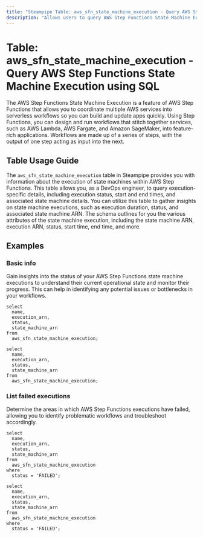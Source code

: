 ```yaml
---
title: "Steampipe Table: aws_sfn_state_machine_execution - Query AWS Step Functions State Machine Execution using SQL"
description: "Allows users to query AWS Step Functions State Machine Execution data, including execution status, start and end times, and associated state machine details."
---
```


# Table: aws_sfn_state_machine_execution - Query AWS Step Functions State Machine Execution using SQL

The AWS Step Functions State Machine Execution is a feature of AWS Step Functions that allows you to coordinate multiple AWS services into serverless workflows so you can build and update apps quickly. Using Step Functions, you can design and run workflows that stitch together services, such as AWS Lambda, AWS Fargate, and Amazon SageMaker, into feature-rich applications. Workflows are made up of a series of steps, with the output of one step acting as input into the next.

## Table Usage Guide

The `aws_sfn_state_machine_execution` table in Steampipe provides you with information about the execution of state machines within AWS Step Functions. This table allows you, as a DevOps engineer, to query execution-specific details, including execution status, start and end times, and associated state machine details. You can utilize this table to gather insights on state machine executions, such as execution duration, status, and associated state machine ARN. The schema outlines for you the various attributes of the state machine execution, including the state machine ARN, execution ARN, status, start time, end time, and more.

## Examples

### Basic info
Gain insights into the status of your AWS Step Functions state machine executions to understand their current operational state and monitor their progress. This can help in identifying any potential issues or bottlenecks in your workflows.

```sql+postgres
select
  name,
  execution_arn,
  status,
  state_machine_arn
from
  aws_sfn_state_machine_execution;
```

```sql+sqlite
select
  name,
  execution_arn,
  status,
  state_machine_arn
from
  aws_sfn_state_machine_execution;
```

### List failed executions
Determine the areas in which AWS Step Functions executions have failed, allowing you to identify problematic workflows and troubleshoot accordingly.

```sql+postgres
select
  name,
  execution_arn,
  status,
  state_machine_arn
from
  aws_sfn_state_machine_execution
where
  status = 'FAILED';
```

```sql+sqlite
select
  name,
  execution_arn,
  status,
  state_machine_arn
from
  aws_sfn_state_machine_execution
where
  status = 'FAILED';
```